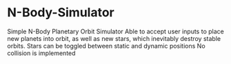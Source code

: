 # N-Body-Simulator
Simple N-Body Planetary Orbit Simulator
Able to accept user inputs to place new planets into orbit, as well as new stars, which inevitably destroy stable orbits.
Stars can be toggled between static and dynamic positions
No collision is implemented
